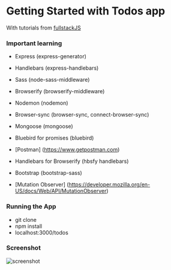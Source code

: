 # Getting Started with Todos app

With tutorials from [fullstackJS](http://www.fullstackjs.com/book/5/scaffold-todo-app.html)

### Important learning
* Express (express-generator)
* Handlebars (express-handlebars)
* Sass (node-sass-middleware)
* Browserify (browserify-middleware)
* Nodemon (nodemon)
* Browser-sync (browser-sync, connect-browser-sync)
* Mongoose (mongoose)
* Bluebird for promises (bluebird)
* [Postman] (https://www.getpostman.com)
* Handlebars for Browserify (hbsfy handlebars)
* Bootstrap (bootstrap-sass)


* [Mutation Observer] (https://developer.mozilla.org/en-US/docs/Web/API/MutationObserver)

### Running the App
* git clone 
* npm install 
* localhost:3000/todos


### Screenshot
![screenshot](!Screenshot.png)